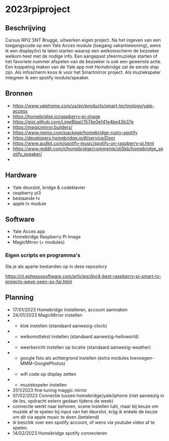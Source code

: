 # 2023rpiproject
## Beschrijving
Cursus RPI2 SNT Brugge, uitwerken eigen project. Na het ingeven van een toegangscode op een Yale Acces module (toegang vakantiewoning), wens ik een display(tv) te laten starten waarop een welkomscherm de bezoeker welkom heet met de nodige info. Een aangepast sfeermuziekje starten of het favoriete nummer afspelen van de bezoeker is ook een gewenste actie.
Een koppeling maken van de Yale app met Homebridge zal de eerste stap zijn.
Als infoscherm koos ik voor het Smartmirror project.
Als muziekspeler integreer ik een spotify module/speaker.

## Bronnen
- https://www.yalehome.com/us/en/products/smart-technology/yale-access
- https://homebridge.io/raspberry-pi-image
- https://gist.github.com/LimeBlast/1574e0e141e4be43b37e
- https://magicmirror.builders/
- https://www.npmjs.com/package/homebridge-rusty-spotify
- https://developers.homebridge.io/#/service/Door
- https://www.audkit.com/spotify-music/spotify-on-raspberry-pi.html
- https://www.reddit.com/r/homebridge/comments/stj5kb/homebridge_spotify_speaker/
- 


## Hardware
- Yale deurslot, bridge & codeklavier
- raspberry pi3 
- bestaande tv
- apple tv module

## Software
- Yale Acces app
- Homebridge Raspberry Pi Image 
- MagicMirror (+ modules)


### Eigen scripts en programma's
Sla je als aparte bestanden op in deze repository

https://nl.ephesossoftware.com/articles/diy/4-best-raspberry-pi-smart-tv-projects-weve-seen-so-far.html

## Planning
- 17/01/2023 Homebridge installeren, account aanmaken
- 24/01/2023 MagicMirror instellen
- - klok instellen (standaard aanwezig-clock)
- - welkomsttekst instellen (standaard aanwezig-helloworld)
- - weerbericht instellen op locatie (standaard aanwezig-weather)
- - google foto als achtergrond instellen (extra modules toevoegen-MMM-GooglePhotos)
- - wifi code op display zetten
- - muziekspeler instellen
- 31/1/2023 fine tuning maggic mirror
- 07/02/2023 Connectie tussen homebridge/yale/iphone (niet aanwezig in de les, opdracht extern gedaan tijdens de week)
- connectie werkt naar behoren, scene instellen lukt, maar bij keuze om muziek af te spelen bij input van het deurslot, krijg ik enkele de keuze om dit via apple music te doen (betalend)
- ik beschik voer een spotify account, of wens via youtube video af te spelen.
- 14/02/2023 Homebridge spotify connecteren
